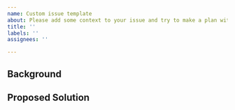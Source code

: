 ```yaml
---
name: Custom issue template
about: Please add some context to your issue and try to make a plan with a Next Action
title: ''
labels: ''
assignees: ''

---
```


## Background


## Proposed Solution


<!-- Please add Next Actions in the comments with the following format:

## Next Action
- [ ] Action to complete

-->
